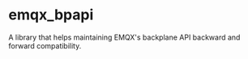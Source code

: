 emqx_bpapi
=====

A library that helps maintaining EMQX's backplane API backward and
forward compatibility.
